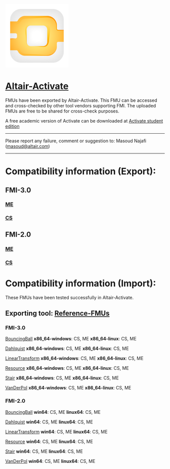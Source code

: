 <!-- HTML approach -->
<img src="https://github.com/altairengineering/fmus/blob/master/icon_Activate.png"  width="200"/>

# [Altair-Activate](https://altair.com/activate)
FMUs have been exported by Altair-Activate. This FMU can be accessed and cross-checked by other tool vendors supporting FMI.
The uploaded FMUs are free to be shared for cross-check purposes.

A free academic version of Activate can be downloaded at [Activate student edition](https://altairuniversity.com/free-altair-student-edition/)

*******************************************************************************************

Please report any failure, comment or suggestion to: Masoud Najafi (masoud@altair.com)

*******************************************************************************************

# Compatibility information (Export):
## FMI-3.0
### [ME](https://github.com/altairengineering/fmus/tree/master/Altair-Activate/3.0/export/me)
### [CS](https://github.com/altairengineering/fmus/tree/master/Altair-Activate/3.0/export/cs)

## FMI-2.0
### [ME](https://github.com/altairengineering/fmus/tree/master/Altair-Activate/2.0/export/me)
### [CS](https://github.com/altairengineering/fmus/tree/master/Altair-Activate/2.0/export/cs)


# Compatibility information (Import):

These FMUs have been tested successfully in Altair-Activate. 

## Exporting tool:  [Reference-FMUs](https://github.com/modelica/Reference-FMUs)

### FMI-3.0
[BouncingBall]() **x86_64-windows**: CS, ME    **x86_64-linux**: CS, ME

[Dahlquist]() **x86_64-windows**: CS, ME    **x86_64-linux**: CS, ME

[LinearTransform]() **x86_64-windows**: CS, ME    **x86_64-linux**: CS, ME

[Resource]() **x86_64-windows**: CS, ME    **x86_64-linux**: CS, ME

[Stair]()  **x86_64-windows**: CS, ME    **x86_64-linux**: CS, ME

[VanDerPol]() **x86_64-windows**: CS, ME    **x86_64-linux**: CS, ME

### FMI-2.0
[BouncingBall]() **win64**: CS, ME    **linux64**: CS, ME

[Dahlquist]() **win64**: CS, ME    **linux64**: CS, ME

[LinearTransform]() **win64**: CS, ME    **linux64**: CS, ME

[Resource]() **win64**: CS, ME    **linux64**: CS, ME

[Stair]() **win64**: CS, ME    **linux64**: CS, ME

[VanDerPol]() **win64**: CS, ME    **linux64**: CS, ME
